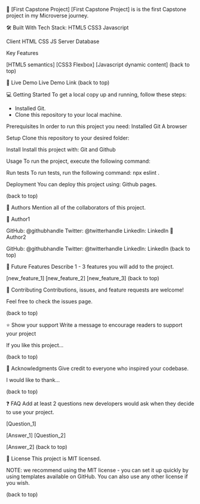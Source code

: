 
📖 [First Capstone Project]
[First Capstone Project] is is the first Capstone project in my Microverse journey.


🛠 Built With
Tech Stack:
HTML5 
CSS3
Javascript

Client HTML CSS JS
Server
Database

Key Features

[HTML5 semantics]
[CSS3 Flexbox]
[Javascript dynamic content]
(back to top)

🚀 Live Demo
Live Demo Link
(back to top)

💻 Getting Started
To get a local copy up and running, follow these steps:
- Installed Git.
- Clone this repository to your local machine.

Prerequisites
In order to run this project you need:
Installed Git
A browser

Setup
Clone this repository to your desired folder:

Install
Install this project with:
Git and Github

Usage
To run the project, execute the following command:

Run tests
To run tests, run the following command:
npx eslint .

Deployment
You can deploy this project using:
Github pages.

(back to top)

👥 Authors
Mention all of the collaborators of this project.

👤 Author1

GitHub: @githubhandle
Twitter: @twitterhandle
LinkedIn: LinkedIn
👤 Author2

GitHub: @githubhandle
Twitter: @twitterhandle
LinkedIn: LinkedIn
(back to top)

🔭 Future Features
Describe 1 - 3 features you will add to the project.

 [new_feature_1]
 [new_feature_2]
 [new_feature_3]
(back to top)

🤝 Contributing
Contributions, issues, and feature requests are welcome!

Feel free to check the issues page.

(back to top)

⭐️ Show your support
Write a message to encourage readers to support your project

If you like this project...

(back to top)

🙏 Acknowledgments
Give credit to everyone who inspired your codebase.

I would like to thank...

(back to top)

❓ FAQ
Add at least 2 questions new developers would ask when they decide to use your project.

[Question_1]

[Answer_1]
[Question_2]

[Answer_2]
(back to top)

📝 License
This project is MIT licensed.

NOTE: we recommend using the MIT license - you can set it up quickly by using templates available on GitHub. You can also use any other license if you wish.

(back to top)
